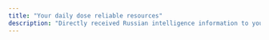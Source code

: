 ```yaml
---
title: "Your daily dose reliable resources"
description: "Directly received Russian intelligence information to you in less than 1.7 seconds no matter where you are. From 🇷🇺 with lots of 💕 "
---
```


